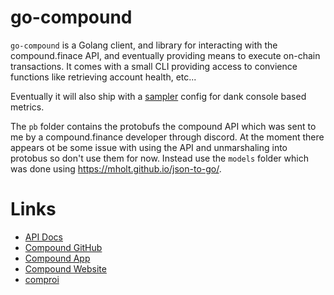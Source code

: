 # go-compound

`go-compound` is a Golang client, and library for interacting with the compound.finace API, and eventually providing means to execute on-chain transactions. It comes with a small CLI providing access to convience functions like retrieving account health, etc...

Eventually it will also ship with a [sampler](https://github.com/sqshq/sampler) config for dank console based metrics.

The `pb` folder contains the protobufs the compound API which was sent to me by a compound.finance developer through discord. At the moment there appears ot be some issue with using the API and unmarshaling into protobus so don't use them for now. Instead use the `models` folder which was done using https://mholt.github.io/json-to-go/.

# Links

* [API Docs](https://compound.finance/developers/api)
* [Compound GitHub](https://github.com/compound-finance/)
* [Compound App](https://app.compound.finance/)
* [Compound Website](https://compound.finance/)
* [comproi](https://www.comproi.com/#)